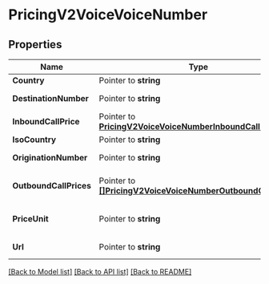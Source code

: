 # PricingV2VoiceVoiceNumber

## Properties

Name | Type | Description | Notes
------------ | ------------- | ------------- | -------------
**Country** | Pointer to **string** | The name of the country |
**DestinationNumber** | Pointer to **string** | The destination phone number, in E.164 format |
**InboundCallPrice** | Pointer to [**PricingV2VoiceVoiceNumberInboundCallPrice**](pricing_v2_voice_voice_number_inbound_call_price.md) |  |
**IsoCountry** | Pointer to **string** | The ISO country code |
**OriginationNumber** | Pointer to **string** | The origination phone number, in E.164 format |
**OutboundCallPrices** | Pointer to [**[]PricingV2VoiceVoiceNumberOutboundCallPrices**](pricing_v2_voice_voice_number_outbound_call_prices.md) | The list of OutboundCallPriceWithOrigin records |
**PriceUnit** | Pointer to **string** | The currency in which prices are measured, in ISO 4127 format (e.g. usd, eur, jpy) |
**Url** | Pointer to **string** | The absolute URL of the resource |

[[Back to Model list]](../README.md#documentation-for-models) [[Back to API list]](../README.md#documentation-for-api-endpoints) [[Back to README]](../README.md)


